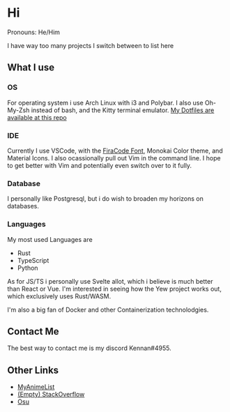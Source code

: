 # Hi

Pronouns: He/Him

I have way too many projects I switch between to list here

## What I use

### OS

For operating system i use Arch Linux with i3 and Polybar. I also use Oh-My-Zsh instead of bash, and the Kitty terminal emulator. [My Dotfiles are available at this repo](https://github.com/KennanHunter/dotfiles)

### IDE

Currently I use VSCode, with the [FiraCode Font](github.com/tonsky/FiraCode), Monokai Color theme, and Material Icons. I also ocassionally pull out Vim in the command line. I hope to get better with Vim and potentially even switch over to it fully.

### Database

I personally like Postgresql, but i do wish to broaden my horizons on databases.

### Languages

My most used Languages are

- Rust
- TypeScript
- Python

As for JS/TS i personally use Svelte allot, which i believe is much better than React or Vue. I'm interested in seeing how the Yew project works out, which exclusively uses Rust/WASM.

I'm also a big fan of Docker and other Containerization technolodgies.

## Contact Me

The best way to contact me is my discord Kennan#4955.

## Other Links

- [MyAnimeList](https://myanimelist.net/animelist/Kennnan?status=7&order=4&order2=0)
- [(Empty) StackOverflow](https://stackoverflow.com/users/13185735/kennan-hunter)
- [Osu](https://osu.ppy.sh/users/17596931)

<!-- 
## some screenshots

<br>
<img src="screenshot1.png">
<img src="screenshot2.png">
 -->
